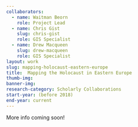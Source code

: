 ```yaml
---
collaborators: 
  - name: Waitman Beorn
    role: Project Lead
  - name: Chris Gist
    slug: chris-gist
    role: GIS Specialist
  - name: Drew Macqueen
    slug: drew-macqueen
    role: GIS Specialist
layout: work
slug: mapping-holocaust-eastern-europe
title:  Mapping the Holocaust in Eastern Europe
thumb-img:
banner-img:
research-category: Scholarly Collaborations
start-year: (before 2018)
end-year: current
---
```

More info coming soon!
